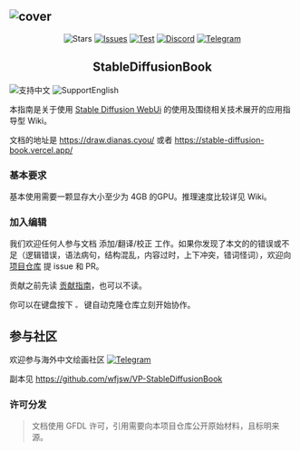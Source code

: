 ![cover](https://raw.githubusercontent.com/sudoskys/StableDiffusionBook/main/cover_main.png)
------------------------------------

<p align="center">
  <img src="https://img.shields.io/github/stars/sudoskys/StableDiffusionBook.svg" alt="Stars">
  <a href="https://github.com/sudoskys/StableDiffusionBook/issues"><img src="https://img.shields.io/github/issues/sudoskys/StableDiffusionBook" alt="Issues"></a>
  <a href="https://github.com/sudoskys/StableDiffusionBook/actions/workflows/ci.yml"><img src="https://github.com/sudoskys/StableDiffusionBook/actions/workflows/ci.yml/badge.svg" alt="Test"></a>
  <a href="https://discord.gg/vhsArSSA6K"><img src="https://img.shields.io/discord/1033769426216046622?color=blue&label=Discord-Ai%E7%BB%98%E7%94%BB%E4%B8%AD%E6%96%87%E7%BB%84" alt="Discord"></a>
  <a href="https://t.me/StableDiffusion_CN"><img src="https://img.shields.io/badge/Telegram-Group-blue" alt="Telegram"></a>
</p>
<p align="center">
</p>

<h2 align="center">StableDiffusionBook</h2>

<img src="https://img.shields.io/badge/Lang-ZH-red" alt="支持中文"> <img src="https://img.shields.io/badge/Lang-EN-blue" alt="SupportEnglish">

本指南是关于使用 [Stable Diffusion WebUi](https://github.com/AUTOMATIC1111/stable-diffusion-webui) 的使用及围绕相关技术展开的应用指导型 Wiki。

文档的地址是 https://draw.dianas.cyou/ 或者 https://stable-diffusion-book.vercel.app/

### 基本要求

基本使用需要一颗显存大小至少为 4GB 的GPU。推理速度比较详见 Wiki。

### 加入编辑

我们欢迎任何人参与文档 添加/翻译/校正 工作。如果你发现了本文的的错误或不足（逻辑错误，语法病句，结构混乱，内容过时，上下冲突，错词怪词），欢迎向 [项目仓库](https://github.com/sudoskys/StableDiffusionBook/) 提 issue 和 PR。

贡献之前先读 [贡献指南](https://draw.dianas.cyou/GettingStarted/contributing/)，也可以不读。

你可以在键盘按下 `。` 键自动克隆仓库立刻开始协作。

## 参与社区

欢迎参与海外中文绘画社区 <a href="https://t.me/StableDiffusion_CN"><img src="https://img.shields.io/badge/Telegram-Group-blue" alt="Telegram"></a>

副本见 https://github.com/wfjsw/VP-StableDiffusionBook

### 许可分发

> 文档使用 GFDL 许可，引用需要向本项目仓库公开原始材料，且标明来源。
